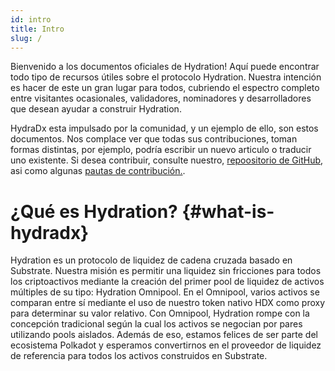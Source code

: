```yaml
---
id: intro
title: Intro
slug: /
---
```



Bienvenido a los documentos oficiales de Hydration! Aquí puede encontrar todo tipo de recursos útiles sobre el protocolo Hydration. Nuestra intención es hacer de este un gran lugar para todos, cubriendo el espectro completo entre visitantes ocasionales, validadores, nominadores y desarrolladores que desean ayudar a construir Hydration.

HydraDx esta impulsado por la comunidad, y un ejemplo de ello, son estos documentos. Nos complace ver que todas sus contribuciones, toman formas distintas, por ejemplo, podría escribir un nuevo articulo o traducir uno existente. Si desea contribuir, consulte nuestro, [repoositorio de GitHub](https://github.com/galacticcouncil/Hydration-docs), asi como algunas  [pautas de contribución.](/contributing).


# ¿Qué es Hydration? {#what-is-hydradx}
Hydration es un protocolo de liquidez de cadena cruzada basado en Substrate. Nuestra misión es permitir una liquidez sin fricciones para todos los criptoactivos mediante la creación del primer pool de liquidez de activos múltiples de su tipo: Hydration Omnipool. En el Omnipool, varios activos se comparan entre sí mediante el uso de nuestro token nativo HDX como proxy para determinar su valor relativo. Con Omnipool, Hydration rompe con la concepción tradicional según la cual los activos se negocian por pares utilizando pools aislados. Además de eso, estamos felices de ser parte del ecosistema Polkadot y esperamos convertirnos en el proveedor de liquidez de referencia para todos los activos construidos en Substrate.
